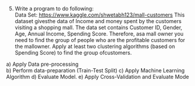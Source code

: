 5. Write a program to do following:  
Data Set: https://www.kaggle.com/shwetabh123/mall-customers 
This dataset givesthe data of Income and money spent by the customers visiting a shopping 
mall. 
The data set contains Customer ID, Gender, Age, Annual Income, Spending Score. Therefore, 
asa mall owner you need to find the group of people who are the profitable customers for the 
mallowner. Apply at least two clustering algorithms (based on Spending Score) to find the 
group ofcustomers.

a) Apply Data pre-processing  
b) Perform data-preparation (Train-Test Split) 
c) Apply Machine Learning Algorithm
d) Evaluate Model. 
e) Apply Cross-Validation and Evaluate Mode
